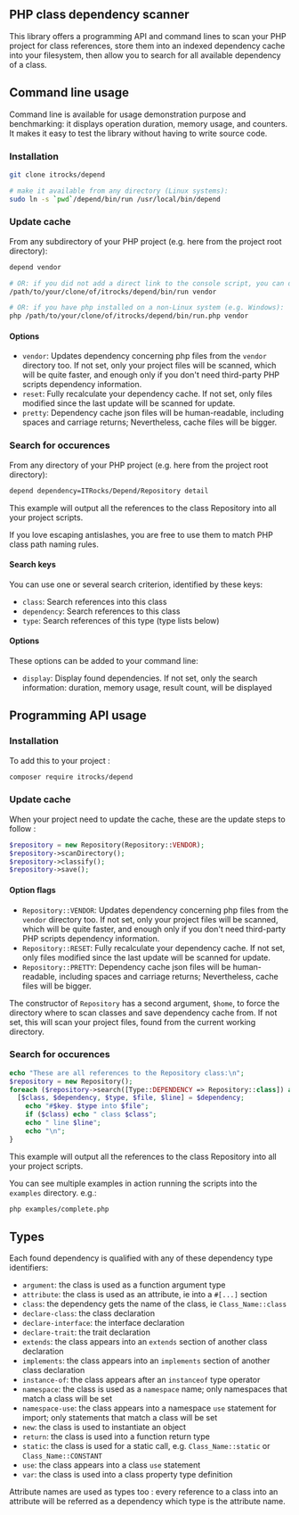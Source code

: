 PHP class dependency scanner 
----------------------------

This library offers a programming API and command lines to scan your PHP project for class
references, store them into an indexed dependency cache into your filesystem,
then allow you to search for all available dependency of a class.

Command line usage
------------------

Command line is available for usage demonstration purpose and benchmarking:
it displays operation duration, memory usage, and counters.
It makes it easy to test the library without having to write source code.

### Installation

```bash
git clone itrocks/depend

# make it available from any directory (Linux systems):
sudo ln -s `pwd`/depend/bin/run /usr/local/bin/depend
```

### Update cache

From any subdirectory of your PHP project (e.g. here from the project root directory):

```bash
depend vendor

# OR: if you did not add a direct link to the console script, you can do the same with (Linux systems):
/path/to/your/clone/of/itrocks/depend/bin/run vendor

# OR: if you have php installed on a non-Linux system (e.g. Windows):
php /path/to/your/clone/of/itrocks/depend/bin/run.php vendor
```

#### Options

- `vendor`:
  Updates dependency concerning php files from the `vendor` directory too. If not set,
  only your project files will be scanned, which will be quite faster, and enough only if you don't
  need third-party PHP scripts dependency information.
- `reset`:
  Fully recalculate your dependency cache. If not set, only files modified since the last update
  will be scanned for update.
- `pretty`:
  Dependency cache json files will be human-readable, including spaces and carriage returns;
  Nevertheless, cache files will be bigger.

### Search for occurences

From any directory of your PHP project (e.g. here from the project root directory):

```bash
depend dependency=ITRocks/Depend/Repository detail
```

This example will output all the references to the class Repository into all your project scripts.

If you love escaping antislashes, you are free to use them to match PHP class path naming rules.

#### Search keys

You can use one or several search criterion, identified by these keys:

- `class`: Search references into this class
- `dependency`: Search references to this class 
- `type`: Search references of this type (type lists below)

#### Options

These options can be added to your command line:

- `display`: Display found dependencies. If not set, only the search information:
  duration, memory usage, result count, will be displayed

Programming API usage
---------------------

### Installation

To add this to your project :

```bash
composer require itrocks/depend
```

### Update cache

When your project need to update the cache, these are the update steps to follow :

```php
$repository = new Repository(Repository::VENDOR);
$repository->scanDirectory();
$repository->classify();
$repository->save();
```

#### Option flags

- `Repository::VENDOR`:
  Updates dependency concerning php files from the `vendor` directory too. If not set,
  only your project files will be scanned, which will be quite faster, and enough only if you don't
  need third-party PHP scripts dependency information.
- `Repository::RESET`:
  Fully recalculate your dependency cache. If not set, only files modified since the last update
  will be scanned for update.
- `Repository::PRETTY`:
  Dependency cache json files will be human-readable, including spaces and carriage returns;
  Nevertheless, cache files will be bigger.

The constructor of `Repository` has a second argument, `$home`, to force the directory where to
scan classes and save dependency cache from. If not set, this will scan your project files, found
from the current working directory.

### Search for occurences

```php
echo "These are all references to the Repository class:\n";
$repository = new Repository();
foreach ($repository->search([Type::DEPENDENCY => Repository::class]) as $dependency) {
  [$class, $dependency, $type, $file, $line] = $dependency;
	echo "#$key. $type into $file";
	if ($class) echo " class $class";
	echo " line $line";
	echo "\n";
}
```

This example will output all the references to the class Repository into all your project scripts.

You can see multiple examples in action running the scripts into the `examples` directory. e.g.:

```bash
php examples/complete.php
```

Types
-----

Each found dependency is qualified with any of these dependency type identifiers:

- `argument`: the class is used as a function argument type
- `attribute`: the class is used as an attribute, ie into a `#[...]` section
- `class`: the dependency gets the name of the class, ie `Class_Name::class`
- `declare-class`: the class declaration
- `declare-interface`: the interface declaration
- `declare-trait`: the trait declaration
- `extends`: the class appears into an `extends` section of another class declaration
- `implements`: the class appears into an `implements` section of another class declaration
- `instance-of`: the class appears after an `instanceof` type operator
- `namespace`: the class is used as a `namespace` name;
  only namespaces that match a class will be set
- `namespace-use`: the class appears into a namespace `use` statement for import;
  only statements that match a class will be set
- `new`: the class is used to instantiate an object
- `return`: the class is used into a function return type
- `static`: the class is used for a static call,
  e.g. `Class_Name::static` or `Class_Name::CONSTANT`
- `use`: the class appears into a class `use` statement
- `var`: the class is used into a class property type definition

Attribute names are used as types too : every reference to a class into an attribute will be
referred as a dependency which type is the attribute name.
